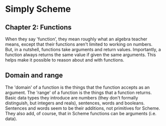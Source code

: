 # Simply Scheme

## Chapter 2: Functions

When they say 'function', they mean roughly what an algebra teacher means,
except that their functions aren't limited to working on numbers. But, in
a nutshell, functions take arguments and return values. Importantly,
a function always returns the same value if given the same arguments. This
helps make it possible to reason about and with functions.

## Domain and range

The 'domain' of a function is the things that the function accepts as an
argument. The 'range' of a function is the things that a function returns.
Basic data types they introduce are numbers (they don't formally
distinguish, but integers and reals), sentences, words and booleans.
Sentences and words seem to be their additions, not primitives for Scheme.
They also add, of course, that in Scheme functions can be arguments (i.e.
data).
